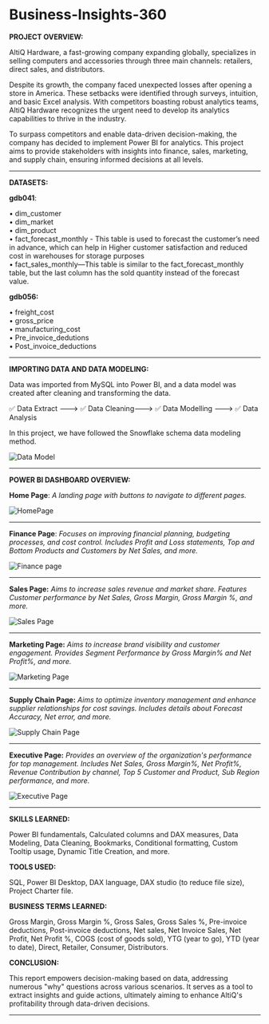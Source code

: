 # Business-Insights-360

**PROJECT OVERVIEW:**

AltiQ Hardware, a fast-growing company expanding globally, specializes in selling computers and accessories through three main channels: retailers, direct sales, and distributors.

Despite its growth, the company faced unexpected losses after opening a store in America. These setbacks were identified through surveys, intuition, and basic Excel analysis. With competitors boasting robust analytics teams, AltiQ Hardware recognizes the urgent need to develop its analytics capabilities to thrive in the industry.

To surpass competitors and enable data-driven decision-making, the company has decided to implement Power BI for analytics. This project aims to provide stakeholders with insights into finance, sales, marketing, and supply chain, ensuring informed decisions at all levels.

----------------------------------------------------------------------------------------------

**DATASETS:**

**gdb041**:

•	dim_customer      
•	dim_market    
•	dim_product     
•	fact_forecast_monthly - This table is used to forecast the customer’s need in advance, which can help in Higher customer satisfaction and reduced cost in warehouses for storage purposes   
•	fact_sales_monthly—This table is similar to the fact_forecast_monthly table, but the last column has the sold quantity instead of the forecast value.

**gdb056:**

•	freight_cost   
•	gross_price   
•	manufacturing_cost   
•	Pre_invoice_dedutions   
•	Post_invoice_deductions

----------------------------------------------------------------------------------------------

**IMPORTING DATA AND DATA MODELING:**

Data was imported from MySQL into Power BI, and a data model was created after cleaning and transforming the data.

✅ Data Extract ---> ✅ Data Cleaning---> ✅ Data Modelling ---> ✅ Data Analysis

In this project, we have followed the Snowflake schema data modeling method.

![Data Model](https://github.com/user-attachments/assets/60824abd-32c4-436e-b9f2-81aa13e956c1)

----------------------------------------------------------------------------------------------


**POWER BI DASHBOARD OVERVIEW:**

**Home Page**:  _A landing page with buttons to navigate to different pages._

![HomePage](https://github.com/user-attachments/assets/4849ea31-d3ae-4ace-99c8-bf30b874aee6)

----------------------------------------------------------------------------------------------

**Finance Page**: _Focuses on improving financial planning, budgeting processes, and cost control. Includes Profit and Loss statements, Top and Bottom Products and Customers by Net Sales, and more._

![Finance page](https://github.com/user-attachments/assets/1302447a-cea4-4df7-b389-92084fa1ce25)

----------------------------------------------------------------------------------------------

**Sales Page:** _Aims to increase sales revenue and market share. Features Customer performance by Net Sales, Gross Margin, Gross Margin %, and more._

![Sales Page](https://github.com/user-attachments/assets/41ddf51d-c558-43fe-a985-e0e9278a25fd)

----------------------------------------------------------------------------------------------

**Marketing Page:** _Aims to increase brand visibility and customer engagement. Provides Segment Performance by Gross Margin% and Net Profit%, and more._

![Marketing Page](https://github.com/user-attachments/assets/2e815b77-bed8-41d9-af5f-07ebb87032d0)

----------------------------------------------------------------------------------------------

**Supply Chain Page:** _Aims to optimize inventory management and enhance supplier relationships for cost savings. Includes details about Forecast Accuracy, Net error, and more._

![Supply Chain Page](https://github.com/user-attachments/assets/7a5d2f74-d891-4bb7-960f-60cb6cba2d7c)

----------------------------------------------------------------------------------------------

**Executive Page:** _Provides an overview of the organization's performance for top management. Includes Net Sales, Gross Margin%, Net Profit%, Revenue Contribution by channel, Top 5 Customer and Product, Sub Region performance, and more._


![Executive Page](https://github.com/user-attachments/assets/a757377d-c43b-4238-9af9-0008ef10e0a2)

----------------------------------------------------------------------------------------------

**SKILLS LEARNED:**

Power BI fundamentals, Calculated columns and DAX measures, Data Modeling, Data Cleaning, Bookmarks, Conditional formatting, Custom Tooltip usage, Dynamic Title Creation, and more.

**TOOLS USED:**

SQL, Power BI Desktop, DAX language, DAX studio (to reduce file size), Project Charter file.

**BUSINESS TERMS LEARNED:**

Gross Margin, Gross Margin %, Gross Sales, Gross Sales %, Pre-invoice deductions, Post-invoice deductions, Net sales, Net Invoice Sales, Net Profit, Net Profit %, COGS (cost of goods sold), YTG (year to go), YTD (year to date), Direct, Retailer, Consumer, Distributors.

**CONCLUSION:**

This report empowers decision-making based on data, addressing numerous "why" questions across various scenarios. It serves as a tool to extract insights and guide actions, ultimately aiming to enhance AltiQ's profitability through data-driven decisions.

----------------------------------------------------------------------------------------------











